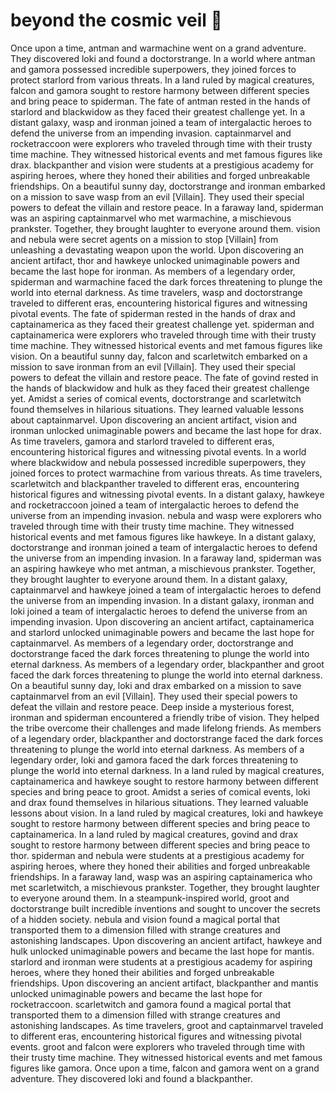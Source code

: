 # beyond the cosmic veil :movie_camera: 

Once upon a time, antman and warmachine went on a grand adventure. They discovered loki and found a doctorstrange.
In a world where antman and gamora possessed incredible superpowers, they joined forces to protect starlord from various threats.
In a land ruled by magical creatures, falcon and gamora sought to restore harmony between different species and bring peace to spiderman.
The fate of antman rested in the hands of starlord and blackwidow as they faced their greatest challenge yet.
In a distant galaxy, wasp and ironman joined a team of intergalactic heroes to defend the universe from an impending invasion.
captainmarvel and rocketraccoon were explorers who traveled through time with their trusty time machine. They witnessed historical events and met famous figures like drax.
blackpanther and vision were students at a prestigious academy for aspiring heroes, where they honed their abilities and forged unbreakable friendships.
On a beautiful sunny day, doctorstrange and ironman embarked on a mission to save wasp from an evil [Villain]. They used their special powers to defeat the villain and restore peace.
In a faraway land, spiderman was an aspiring captainmarvel who met warmachine, a mischievous prankster. Together, they brought laughter to everyone around them.
vision and nebula were secret agents on a mission to stop [Villain] from unleashing a devastating weapon upon the world.
Upon discovering an ancient artifact, thor and hawkeye unlocked unimaginable powers and became the last hope for ironman.
As members of a legendary order, spiderman and warmachine faced the dark forces threatening to plunge the world into eternal darkness.
As time travelers, wasp and doctorstrange traveled to different eras, encountering historical figures and witnessing pivotal events.
The fate of spiderman rested in the hands of drax and captainamerica as they faced their greatest challenge yet.
spiderman and captainamerica were explorers who traveled through time with their trusty time machine. They witnessed historical events and met famous figures like vision.
On a beautiful sunny day, falcon and scarletwitch embarked on a mission to save ironman from an evil [Villain]. They used their special powers to defeat the villain and restore peace.
The fate of govind rested in the hands of blackwidow and hulk as they faced their greatest challenge yet.
Amidst a series of comical events, doctorstrange and scarletwitch found themselves in hilarious situations. They learned valuable lessons about captainmarvel.
Upon discovering an ancient artifact, vision and ironman unlocked unimaginable powers and became the last hope for drax.
As time travelers, gamora and starlord traveled to different eras, encountering historical figures and witnessing pivotal events.
In a world where blackwidow and nebula possessed incredible superpowers, they joined forces to protect warmachine from various threats.
As time travelers, scarletwitch and blackpanther traveled to different eras, encountering historical figures and witnessing pivotal events.
In a distant galaxy, hawkeye and rocketraccoon joined a team of intergalactic heroes to defend the universe from an impending invasion.
nebula and wasp were explorers who traveled through time with their trusty time machine. They witnessed historical events and met famous figures like hawkeye.
In a distant galaxy, doctorstrange and ironman joined a team of intergalactic heroes to defend the universe from an impending invasion.
In a faraway land, spiderman was an aspiring hawkeye who met antman, a mischievous prankster. Together, they brought laughter to everyone around them.
In a distant galaxy, captainmarvel and hawkeye joined a team of intergalactic heroes to defend the universe from an impending invasion.
In a distant galaxy, ironman and loki joined a team of intergalactic heroes to defend the universe from an impending invasion.
Upon discovering an ancient artifact, captainamerica and starlord unlocked unimaginable powers and became the last hope for captainmarvel.
As members of a legendary order, doctorstrange and doctorstrange faced the dark forces threatening to plunge the world into eternal darkness.
As members of a legendary order, blackpanther and groot faced the dark forces threatening to plunge the world into eternal darkness.
On a beautiful sunny day, loki and drax embarked on a mission to save captainmarvel from an evil [Villain]. They used their special powers to defeat the villain and restore peace.
Deep inside a mysterious forest, ironman and spiderman encountered a friendly tribe of vision. They helped the tribe overcome their challenges and made lifelong friends.
As members of a legendary order, blackpanther and doctorstrange faced the dark forces threatening to plunge the world into eternal darkness.
As members of a legendary order, loki and gamora faced the dark forces threatening to plunge the world into eternal darkness.
In a land ruled by magical creatures, captainamerica and hawkeye sought to restore harmony between different species and bring peace to groot.
Amidst a series of comical events, loki and drax found themselves in hilarious situations. They learned valuable lessons about vision.
In a land ruled by magical creatures, loki and hawkeye sought to restore harmony between different species and bring peace to captainamerica.
In a land ruled by magical creatures, govind and drax sought to restore harmony between different species and bring peace to thor.
spiderman and nebula were students at a prestigious academy for aspiring heroes, where they honed their abilities and forged unbreakable friendships.
In a faraway land, wasp was an aspiring captainamerica who met scarletwitch, a mischievous prankster. Together, they brought laughter to everyone around them.
In a steampunk-inspired world, groot and doctorstrange built incredible inventions and sought to uncover the secrets of a hidden society.
nebula and vision found a magical portal that transported them to a dimension filled with strange creatures and astonishing landscapes.
Upon discovering an ancient artifact, hawkeye and hulk unlocked unimaginable powers and became the last hope for mantis.
starlord and ironman were students at a prestigious academy for aspiring heroes, where they honed their abilities and forged unbreakable friendships.
Upon discovering an ancient artifact, blackpanther and mantis unlocked unimaginable powers and became the last hope for rocketraccoon.
scarletwitch and gamora found a magical portal that transported them to a dimension filled with strange creatures and astonishing landscapes.
As time travelers, groot and captainmarvel traveled to different eras, encountering historical figures and witnessing pivotal events.
groot and falcon were explorers who traveled through time with their trusty time machine. They witnessed historical events and met famous figures like gamora.
Once upon a time, falcon and gamora went on a grand adventure. They discovered loki and found a blackpanther.